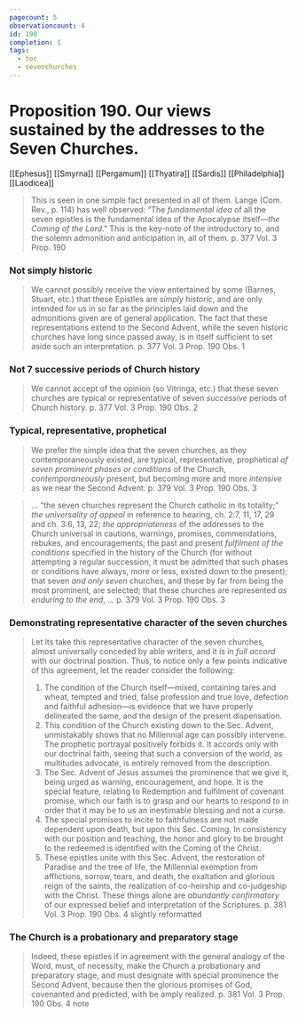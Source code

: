```yaml
---
pagecount: 5
observationcount: 4
id: 190
completion: 1
tags:
  - toc
  - sevenchurches
---
```

# Proposition 190. Our views sustained by the addresses to the Seven Churches.

[[Ephesus]] [[Smyrna]] [[Pergamum]] [[Thyatira]] [[Sardis]] [[Philadelphia]] [[Laodicea]]

>This is seen in one simple fact presented in all of them. Lange (Com. Rev., p. 114) has well observed: “The *fundamental idea* of all the seven epistles is the fundamental idea of the Apocalypse itself—*the Coming of the Lord*.” This is the key-note of the introductory to, and the solemn admonition and anticipation in, all of them.
>p. 377 Vol. 3 Prop. 190
### Not simply historic
>We cannot possibly receive the view entertained by some (Barnes, Stuart, etc.) that these Epistles are *simply historic*, and are only intended for us in so far as the principles laid down and the admonitions given are of general application. The fact that these representations extend to the Second Advent, while the seven historic churches have long since passed away, is in itself sufficient to set aside such an interpretation.
>p. 377 Vol. 3 Prop. 190 Obs. 1
### Not 7 successive periods of Church history
>We cannot accept of the opinion (so Vitringa, etc.) that these seven churches are typical or representative of seven *successive* periods of Church history.
>p. 377 Vol. 3 Prop. 190 Obs. 2
### Typical, representative, prophetical
>We prefer the simple idea that the seven churches, as they contemporaneously existed, are typical, representative, prophetical *of seven prominent phases or conditions* of the Church, *contemporaneously* present, but becoming more and more *intensive* as we near the Second Advent.
>p. 379 Vol. 3 Prop. 190 Obs. 3

>... “the seven churches represent the Church catholic in its totality;" *the universality of appeal* in reference to hearing, ch. 2:7, 11, 17, 29 and ch. 3:6, 13, 22; *the appropriateness* of the addresses to the Church universal in cautions, warnings, promises, commendations, rebukes, and encouragements; the past and present *fulfilment of the conditions* specified in the history of the Church (for without attempting a regular succession, it must be admitted that such phases or conditions have always, more or less, existed down to the present); that seven *and only seven* churches, and these by far from being the most prominent, are selected; that these churches are represented *as enduring to the end*, ...
>p. 379 Vol. 3 Prop. 190 Obs. 3
### Demonstrating representative character of the seven churches
>Let its take this representative character of the seven churches, almost universally conceded by able writers, and it is in *full accord* with our doctrinal position. Thus, to notice only a few points indicative of this agreement, let the reader consider the following: 
>1. The condition of the Church itself—mixed, containing tares and wheat, tempted and tried, false profession and true love, defection and faithful adhesion—is evidence that we have properly delineated the same, and the design of the present dispensation. 
>2. This condition of the Church existing down to the Sec. Advent, unmistakably shows that no Millennial age can possibly intervene. The prophetic portrayal positively forbids it. It accords only with our doctrinal faith, seeing that such a conversion of the world, as multitudes advocate, is entirely removed from the description. 
>3. The Sec. Advent of Jesus assumes the prominence that we give it, being urged as warning, encouragement, and hope. It is the special feature, relating to Redemption and fulfilment of covenant promise, which our faith is to grasp and our hearts to respond to in order that it may be to us an inestimable blessing and not a curse. 
>4. The special promises to incite to faithfulness are not made dependent upon death, but upon this Sec. Coming. In consistency with our position and teaching, the honor and glory to be brought to the redeemed is identified with the Coming of the Christ. 
>5. These epistles unite with this Sec. Advent, the restoration of Paradise and the tree of life, the Millennial exemption from afflictions, sorrow, tears, and death, the exaltation and glorious reign of the saints, the realization of co-heirship and co-judgeship with the Christ. These things alone are *abundantly confirmatory* of our expressed belief and interpretation of the Scriptures.
>p. 381 Vol. 3 Prop. 190 Obs. 4 slightly reformatted

### The Church is a probationary and preparatory stage
>Indeed, these epistles if in agreement with the general analogy of the Word, must, of necessity, make the Church a probationary and preparatory stage, and must designate with special prominence the Second Advent, because then the glorious promises of God, covenanted and predicted, with be amply realized.
>p. 381 Vol. 3 Prop. 190 Obs. 4 note

